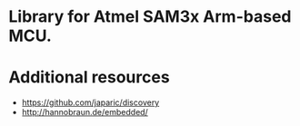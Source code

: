# Library for Atmel SAM3x Arm-based MCU. 


# Additional resources

  * https://github.com/japaric/discovery
  * http://hannobraun.de/embedded/

